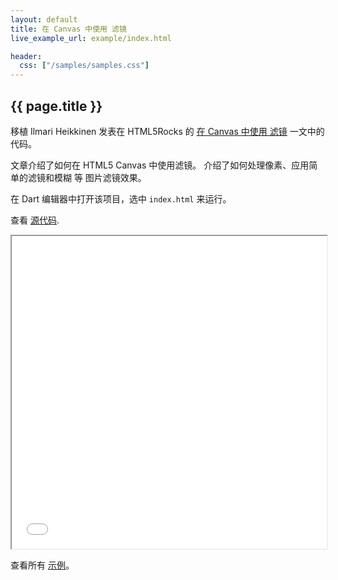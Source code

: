 ```yaml
---
layout: default
title: 在 Canvas 中使用 滤镜
live_example_url: example/index.html

header:
  css: ["/samples/samples.css"]
---
```


## {{ page.title }}

移植 Ilmari Heikkinen 发表在 HTML5Rocks 的
[在 Canvas 中使用 滤镜](http://www.html5rocks.com/en/tutorials/canvas/imagefilters/)
一文中的代码。

文章介绍了如何在 HTML5 Canvas 中使用滤镜。
介绍了如何处理像素、应用简单的滤镜和模糊 等
图片滤镜效果。

在 Dart 编辑器中打开该项目，选中 `index.html` 来运行。

查看
[源代码](https://github.com/dart-lang/dart-samples/tree/master/web/html5/canvas/imagefilters).

<iframe class="running-app-frame"
        style="height:500px;width:100%;"
        src="{{page.live_example_url}}">
</iframe>

查看所有 [示例](/samples/)。
